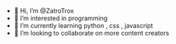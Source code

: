 - 👋 Hi, I’m @ZatroTrox
- 👀 I’m interested in programming
- 🌱 I’m currently learning python , css , javascript
- 💞️ I’m looking to collaborate on more content creators
